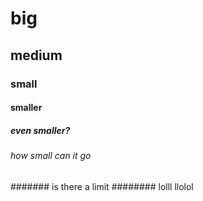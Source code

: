 # big
## medium
### small
#### smaller
##### even smaller?
###### how small can it go
####### is there a limit
######## lolll llolol
